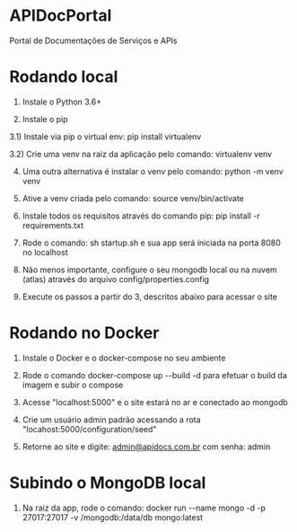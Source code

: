 # APIDocPortal

Portal de Documentações de Serviços e APIs

# Rodando local

1) Instale o Python 3.6+

2) Instale o pip

3.1) Instale via pip o virtual env: pip install virtualenv

3.2) Crie uma venv na raiz da aplicação pelo comando: virtualenv venv

4) Uma outra alternativa é instalar o venv pelo comando: python -m venv venv

5) Ative a venv criada pelo comando: source venv/bin/activate

6) Instale todos os requisitos através do comando pip: pip install -r requirements.txt

7) Rode o comando: sh startup.sh e sua app será iniciada na porta 8080 no localhost

8) Não menos importante, configure o seu mongodb local ou na nuvem (atlas) através do arquivo config/properties.config

9) Execute os passos a partir do 3, descritos abaixo para acessar o site

# Rodando no Docker

1) Instale o Docker e o docker-compose no seu ambiente

2) Rode o comando docker-compose up --build -d para efetuar o build da imagem e subir o compose

3) Acesse "localhost:5000" e o site estará no ar e conectado ao mongodb

4) Crie um usuário admin padrão acessando a rota "locahost:5000/configuration/seed"

5) Retorne ao site e digite: admin@apidocs.com.br com senha: admin

# Subindo o MongoDB local

1) Na raiz da app, rode o comando: docker run --name mongo -d -p 27017:27017 -v /mongodb:/data/db mongo:latest